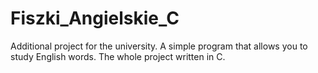 # Fiszki_Angielskie_C

Additional project for the university. A simple program that allows you to study English words. The whole project written in C.
